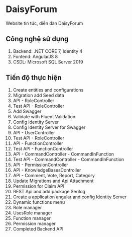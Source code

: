 # DaisyForum

Website tin tức, diễn đàn DaisyForum

## Công nghệ sử dụng

1. Backend: .NET CORE 7, Identity 4
2. Fontend: AngularJS 8
3. CSDL: Microsoft SQL Server 2019

## Tiến độ thực hiện

1. Create entities and configurations
2. Migration add Seed data
3. API - RoleController
4. Test API - RoleController
5. Add Swagger
6. Validate with Fluent Validation
7. Config Identity Server
8. Config Identity Server for Swagger
9. API - UserController
10. Test API - RoleController
11. API - FunctionController
12. Test API - FunctionController
13. API - CommandController - CommandInFunction
14. Test API - CommandController - CommandInFunction
15. API - PermissionController
16. API - KnowledgeBasesController
17. API - Comment, Vote, Report, Category
18. Update Migrations and Api Attachment
19. Permission for Claim API
20. REST Api and add package Serilog
21. Create a application angular and config Identity Server
22. Dynamic functions menu
23. Role manager
24. UsesRole manager
25. Function manager
26. Permission manager
27. Completed Backend API
